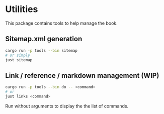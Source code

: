 # Utilities

This package contains tools to help manage the book.

## Sitemap.xml generation

```bash
cargo run -p tools --bin sitemap
# or simply
just sitemap
```

## Link / reference / markdown management (WIP)

```bash
cargo run -p tools --bin do -- <command>
# or
just links <command>
```

Run without arguments to display the the list of commands.
